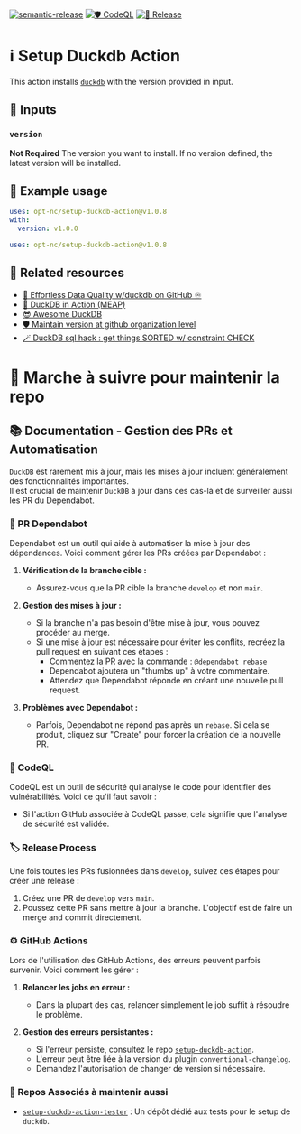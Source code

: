 [![semantic-release](https://img.shields.io/badge/%20%20%F0%9F%93%A6%F0%9F%9A%80-semantic--release-e10079.svg)](https://github.com/semantic-release/semantic-release)
[![🛡️ CodeQL](https://github.com/opt-nc/setup-duckdb-action/actions/workflows/codeql-analysis.yml/badge.svg)](https://github.com/opt-nc/setup-duckdb-action/actions/workflows/codeql-analysis.yml)
[![🚀 Release](https://github.com/opt-nc/setup-duckdb-action/actions/workflows/release.yml/badge.svg)](https://github.com/opt-nc/setup-duckdb-action/actions/workflows/release.yml)


# ℹ️ Setup Duckdb Action

This action installs [`duckdb`](https://github.com/duckdb/duckdb) with the version provided in input.

## 📜 Inputs

### `version`

**Not Required** The version you want to install. If no version defined, the latest version will be installed.

## 🚀 Example usage

```yaml
uses: opt-nc/setup-duckdb-action@v1.0.8
with:
  version: v1.0.0
```

```yaml
uses: opt-nc/setup-duckdb-action@v1.0.8
```

## 📑 Related resources

- [🦆 Effortless Data Quality w/duckdb on GitHub ♾️ ](https://dev.to/optnc/effortless-data-quality-wduckdb-on-github-2mkb)
- [📖 DuckDB in Action (MEAP)](https://www.manning.com/books/duckdb-in-action)
- [😎 Awesome DuckDB](https://github.com/davidgasquez/awesome-duckdb)
- [🛡️ Maintain version at github organization level](https://www.youtube.com/watch?v=cXzkAHPipNw)
- [🪄 DuckDB sql hack : get things SORTED w/ constraint CHECK](https://dev.to/adriens/duckdb-sql-hack-get-things-sorted-w-constraint-check-46c)

# 🚀 Marche à suivre pour maintenir la repo

## 📚 Documentation - Gestion des PRs et Automatisation

`DuckDB` est rarement mis à jour, mais les mises à jour incluent généralement des fonctionnalités importantes.  
Il est crucial de maintenir `DuckDB` à jour dans ces cas-là et de surveiller aussi les PR du Dependabot.

### 🔄 PR Dependabot

Dependabot est un outil qui aide à automatiser la mise à jour des dépendances. Voici comment gérer les PRs créées par Dependabot :

1. **Vérification de la branche cible :**
   - Assurez-vous que la PR cible la branche `develop` et non `main`.

2. **Gestion des mises à jour :**
   - Si la branche n'a pas besoin d'être mise à jour, vous pouvez procéder au merge.
   - Si une mise à jour est nécessaire pour éviter les conflits, recréez la pull request en suivant ces étapes :
      - Commentez la PR avec la commande : `@dependabot rebase`
      - Dependabot ajoutera un "thumbs up" à votre commentaire.
      - Attendez que Dependabot réponde en créant une nouvelle pull request.

3. **Problèmes avec Dependabot :**
   - Parfois, Dependabot ne répond pas après un `rebase`. Si cela se produit, cliquez sur "Create" pour forcer la création de la nouvelle PR.

### 🔐 CodeQL

CodeQL est un outil de sécurité qui analyse le code pour identifier des vulnérabilités. Voici ce qu'il faut savoir :

- Si l'action GitHub associée à CodeQL passe, cela signifie que l'analyse de sécurité est validée.

### 🏷️ Release Process

Une fois toutes les PRs fusionnées dans `develop`, suivez ces étapes pour créer une release :

1. Créez une PR de `develop` vers `main`.
2. Poussez cette PR sans mettre à jour la branche. L'objectif est de faire un merge and commit directement.

### ⚙️ GitHub Actions

Lors de l'utilisation des GitHub Actions, des erreurs peuvent parfois survenir. Voici comment les gérer :

1. **Relancer les jobs en erreur :**
   - Dans la plupart des cas, relancer simplement le job suffit à résoudre le problème.

2. **Gestion des erreurs persistantes :**
   - Si l'erreur persiste, consultez le repo [`setup-duckdb-action`](https://github.com/opt-nc/setup-duckdb-action).
   - L'erreur peut être liée à la version du plugin `conventional-changelog`.
   - Demandez l'autorisation de changer de version si nécessaire.

### 📂 Repos Associés à maintenir aussi

- [`setup-duckdb-action-tester`](https://github.com/opt-nc/setup-duckdb-action-tester) : Un dépôt dédié aux tests pour le setup de `duckdb`.


